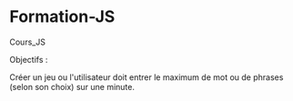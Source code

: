# Formation-JS
Cours_JS


Objectifs : 

Créer un jeu ou l'utilisateur doit entrer le maximum de mot ou de phrases (selon son choix) sur une minute.
